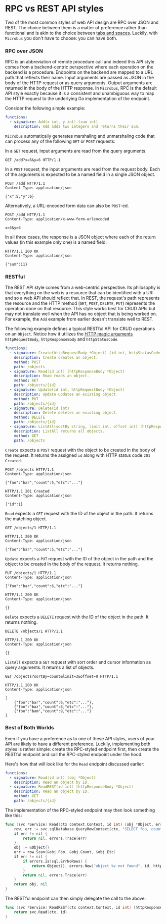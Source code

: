 # RPC vs REST API styles

Two of the most common styles of web API design are RPC over JSON and REST. The choice between them is a matter of preference rather than functional and is akin to the choice between [tabs and spaces](https://www.youtube.com/watch?v=SsoOG6ZeyUI). Luckily, with `Microbus` you don't have to choose: you can have both.

### RPC over JSON

RPC is an abbreviation of remote procedure call and indeed this API style comes from a backend-centric perspective where each operation on the backend is a procedure. Endpoints on the backend are mapped to a URL path that reflects their name. Input arguments are passed as JSON in the body of the HTTP request or as query arguments. Output arguments are returned in the body of the HTTP response. In `Microbus`, RPC is the default API style exactly because it is a consistent and unambiguous way to map the HTTP request to the underlying Go implementation of the endpoint.

Consider the following simple example:

```yaml
functions:
  - signature: Add(x int, y int) (sum int)
    description: Add adds two integers and returns their sum.
```

`Microbus` automatically generates marshaling and unmarshaling code that can process any of the following `GET` or `POST` requests:

In a `GET` request, input arguments are read from the query arguments.

```http
GET /add?x=5&y=6 HTTP/1.1
```

In a `POST` request, the input arguments are read from the request body. Each of the arguments is expected to be a named field in a single JSON object.

```http
POST /add HTTP/1.1
Content-Type: application/json

{"x":5,"y":6}
```

Alternatively, a URL-encoded form data can also be `POST`-ed.

```http
POST /add HTTP/1.1
Content-Type: application/x-www-form-urlencoded

x=5&y=6
```

In all three cases, the response is a JSON object where each of the return values (in this example only one) is a named field:

```http
HTTP/1.1 200 OK
Content-Type: application/json

{"sum":11}
```

### RESTful

The REST API style comes from a web-centric perspective. Its philosophy is that everything on the web is a resource that can be identified with a URI and so a web API should reflect that. In REST, the request's path represents the resource and the HTTP method (`GET`, `POST`, `DELETE`, `PUT`) represents the operation done on that resource. This style works best for CRUD APIs but may not translate well when the API has no object that is being worked on. For example, the `Add` example from earlier doesn't translate well to REST.

The following example defines a typical RESTful API for CRUD operations on an `Object`. Notice how it utilizes the [HTTP magic arguments](../tech/http-arguments.md) `httpRequestBody`, `httpResponseBody` and `httpStatusCode`.

```yaml
functions:
  - signature: Create(httpRequestBody *Object) (id int, httpStatusCode int)
    description: Create creates an object.
    method: POST
    path: /objects
  - signature: Read(id int) (httpResponseBody *Object)
    description: Read reads an object.
    method: GET
    path: /objects/{id}
  - signature: Update(id int, httpRequestBody *Object)
    description: Update updates an existing object.
    method: PUT
    path: /objects/{id}
  - signature: Delete(id int)
    description: Delete deletes an existing object.
    method: DELETE
    path: /objects/{id}
  - signature: ListAll(sortBy string, limit int, offset int) (httpResponseBody []*Object)
    description: ListAll returns all objects.
    method: GET
    path: /objects
```

`Create` expects a `POST` request with the object to be created in the body of the request. It returns the assigned `id` along with HTTP status code `201 Created`.

```http
POST /objects HTTP/1.1
Content-Type: application/json

{"foo":"bar","count":5,"etc":"..."}
```

```http
HTTP/1.1 201 Created
Content-Type: application/json

{"id":1}
```

`Read` expects a `GET` request with the ID of the object in the path. It returns the matching object.

```http
GET /objects/1 HTTP/1.1
```

```http
HTTP/1.1 200 OK
Content-Type: application/json

{"foo":"bar","count":5,"etc":"..."}
```

`Update` expects a `PUT` request with the ID of the object in the path and the object to be created in the body of the request. It returns nothing.

```http
PUT /objects/1 HTTP/1.1
Content-Type: application/json

{"foo":"bar","count":6,"etc":"..."}
```

```http
HTTP/1.1 200 OK
Content-Type: application/json

{}
```

`Delete` expects a `DELETE` request with the ID of the object in the path. It returns nothing.

```http
DELETE /objects/1 HTTP/1.1
```

```http
HTTP/1.1 200 OK
Content-Type: application/json

{}
```

`ListAll` expects a `GET` request with sort order and cursor information as query arguments. It returns a list of objects.

```http
GET /objects?sortBy=count&limit=3&offset=0 HTTP/1.1
```

```http
HTTP/1.1 200 OK
Content-Type: application/json

[
    {"foo":"bar","count":6,"etc":"..."},
    {"foo":"baz","count":8,"etc":"..."},
    {"foo":"bam","count":9,"etc":"..."}
]
```

### Best of Both Worlds

Even if you have a preference as to one of these API styles, users of your API are likely to have a different preference. Luckily, implementing both styles is rather simple: create the RPC-styled endpoint first, then create the RESTful endpoint and call the RPC-styled endpoint under the hood.

Here's how that will look like for the `Read` endpoint discussed earlier:

```yaml
functions:
  - signature: Read(id int) (obj *Object)
    description: Read an object by ID.
  - signature: ReadREST(id int) (httpResponseBody *Object)
    description: Read an object by ID.
    method: GET
    path: /objects/{id}
```

The implementation of the RPC-styled endpoint may then look something like this:

```go
func (svc *Service) Read(ctx context.Context, id int) (obj *Object, err error) {
    row, err := svc.sqlDatabase.QueryRowContext(ctx, "SELECT foo, count, etc FROM objects WHERE id=?", id)
    if err != nil {
        return nil, errors.Trace(err)
    }
    obj := &Object{}
    err = row.Scan(&obj.Foo, &obj.Count, &obj.Etc)
    if err != nil {
        if errors.Is(sql.ErrNoRows) {
            return Object{}, errors.New("object %v not found", id, http.StatusNotFound)
        }
        return nil, errors.Trace(err)
    }
    return obj, nil
}
```

The RESTful endpoint can then simply delegate the call to the above:

```go
func (svc *Service) ReadREST(ctx context.Context, id int) (httpResponseBody *Object, err error) {
    return svc.Read(ctx, id)
}
```
